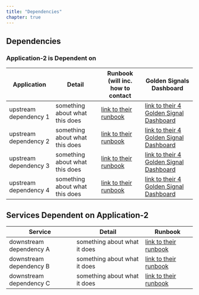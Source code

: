 ```yaml
---
title: "Dependencies"
chapter: true
---
```


## Dependencies  

### Application-2 is Dependent on

 | Application          | Detail                         | Runbook (will inc. how to contact                | Golden Signals Dashboard                           |
| --------------------- | ------------------------------ | ------------------------------------------------ | ------------------------------ |
| upstream dependency 1 | something about what this does | [link to their runbook](https://link/to/runbook) | [link to their 4 Golden Signal Dashboard](https://link/to/grafana/) |
| upstream dependency 2 | something about what this does | [link to their runbook](https://link/to/runbook) | [link to their 4 Golden Signal Dashboard](https://link/to/grafana/) |
| upstream dependency 3 | something about what this does | [link to their runbook](https://link/to/runbook) | [link to their 4 Golden Signal Dashboard](https://link/to/grafana/) |
| upstream dependency 4 | something about what this does | [link to their runbook](https://link/to/runbook) | [link to their 4 Golden Signal Dashboard](https://link/to/grafana/) |

## Services Dependent on Application-2

| Service                 | Detail                       | Runbook                                          |
| ----------------------- | ---------------------------- | ------------------------------------------------ |
| downstream dependency A | something about what it does | [link to their runbook](https://link/to/runbook) |
| downstream dependency B | something about what it does | [link to their runbook](https://link/to/runbook) |
| downstream dependency C | something about what it does | [link to their runbook](https://link/to/runbook) |
